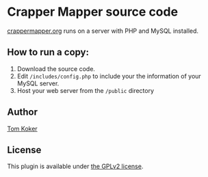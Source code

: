 # Crapper Mapper source code

[crappermapper.org](http://crappermapper.org "Crapper Mapper") runs on a server with PHP and MySQL installed.


## How to run a copy:

1. Download the source code.
2. Edit `/includes/config.php` to include your the information of your MySQL server.
3. Host your web server from the `/public` directory

## Author 

[Tom Koker](http://tomkoker.com)

## License

This plugin is available under [the GPLv2 license](http://www.gnu.org/licenses/gpl-2.0.html).